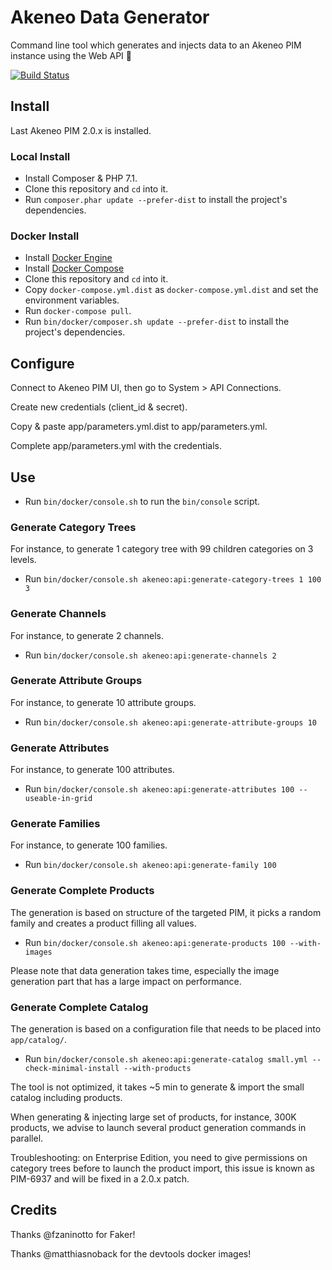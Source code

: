 # Akeneo Data Generator

Command line tool which generates and injects data to an Akeneo PIM instance using the Web API :rocket:

[![Build Status](https://travis-ci.org/nidup/akeneo-data-generator.png)](https://travis-ci.org/nidup/akeneo-data-generator)

## Install

Last Akeneo PIM 2.0.x is installed.

### Local Install

- Install Composer & PHP 7.1.
- Clone this repository and `cd` into it.
- Run `composer.phar update --prefer-dist` to install the project's dependencies.

### Docker Install

- Install [Docker Engine](https://docs.docker.com/engine/installation/)
- Install [Docker Compose](https://docs.docker.com/compose/install/)
- Clone this repository and `cd` into it.
- Copy `docker-compose.yml.dist` as `docker-compose.yml.dist` and set the environment variables.
- Run `docker-compose pull`.
- Run `bin/docker/composer.sh update --prefer-dist` to install the project's dependencies.

## Configure

Connect to Akeneo PIM UI, then go to System > API Connections.

Create new credentials (client_id & secret).

Copy & paste app/parameters.yml.dist to app/parameters.yml.

Complete app/parameters.yml with the credentials.

## Use

- Run `bin/docker/console.sh` to run the `bin/console` script.

### Generate Category Trees

For instance, to generate 1 category tree with 99 children categories on 3 levels.

- Run `bin/docker/console.sh akeneo:api:generate-category-trees 1 100 3`

### Generate Channels

For instance, to generate 2 channels.

- Run `bin/docker/console.sh akeneo:api:generate-channels 2`

### Generate Attribute Groups

For instance, to generate 10 attribute groups.

- Run `bin/docker/console.sh akeneo:api:generate-attribute-groups 10`

### Generate Attributes

For instance, to generate 100 attributes.

- Run `bin/docker/console.sh akeneo:api:generate-attributes 100 --useable-in-grid`

### Generate Families

For instance, to generate 100 families.

- Run `bin/docker/console.sh akeneo:api:generate-family 100`

### Generate Complete Products

The generation is based on structure of the targeted PIM, it picks a random family and creates a product filling all values.

- Run `bin/docker/console.sh akeneo:api:generate-products 100 --with-images`

Please note that data generation takes time, especially the image generation part that has a large impact on performance.

### Generate Complete Catalog

The generation is based on a configuration file that needs to be placed into `app/catalog/`.

- Run `bin/docker/console.sh akeneo:api:generate-catalog small.yml --check-minimal-install --with-products`

The tool is not optimized, it takes ~5 min to generate & import the small catalog including products.

When generating & injecting large set of products, for instance, 300K products, we advise to launch several product generation commands in parallel.

Troubleshooting: on Enterprise Edition, you need to give permissions on category trees before to launch the product import, this issue is known as PIM-6937 and will be fixed in a 2.0.x patch.

## Credits

Thanks @fzaninotto for Faker!

Thanks @matthiasnoback for the devtools docker images!
